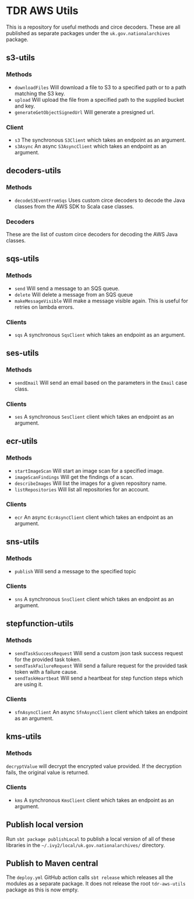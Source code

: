 # TDR AWS Utils

This is a repository for useful methods and circe decoders. These are all published as separate packages under the `uk.gov.nationalarchives` package.

## s3-utils
### Methods
* `downloadFiles` Will download a file to S3 to a specified path or to a path matching the S3 key.
* `upload` Will upload the file from a specified path to the supplied bucket and key.
* `generateGetObjectSignedUrl` Will generate a presigned url.

### Client
* `s3` The synchronous `S3Client` which takes an endpoint as an argument.
* `s3Async` An async `S3AsyncClient` which takes an endpoint as an argument.

## decoders-utils
### Methods
* `decodeS3EventFromSqs` Uses custom circe decoders to decode the Java classes from the AWS SDK to Scala case classes.

### Decoders
These are the list of custom circe decoders for decoding the AWS Java classes.

## sqs-utils
### Methods
* `send` Will send a message to an SQS queue.
* `delete` Will delete a message from an SQS queue
* `makeMessageVisible` Will make a message visible again. This is useful for retries on lambda errors.

### Clients
* `sqs` A synchronous `SqsClient` which takes an endpoint as an argument.

## ses-utils
### Methods
* `sendEmail` Will send an email based on the parameters in the `Email` case class.

### Clients
* `ses` A synchronous `SesClient` client which takes an endpoint as an argument.

## ecr-utils
### Methods
* `startImageScan` Will start an image scan for a specified image.
* `imageScanFindings` Will get the findings of a scan.
* `describeImages` Will list the images for a given repository name.
* `listRepositories` Will list all repositories for an account.

### Clients
* `ecr` An async `EcrAsyncClient` client which takes an endpoint as an argument.

## sns-utils
### Methods
* `publish` Will send a message to the specified topic

### Clients
* `sns` A synchronous `SnsClient` client which takes an endpoint as an argument.

## stepfunction-utils
### Methods
* `sendTaskSuccessRequest` Will send a custom json task success request for the provided task token.
* `sendTaskFailureRequest` Will send a failure request for the provided task token with a failure cause.
* `sendTaskHeartbeat` Will send a heartbeat for step function steps which are using it.

### Clients
* `sfnAsyncClient` An async `SfnAsyncClient` client which takes an endpoint as an argument.

## kms-utils
### Methods
`decryptValue` will decrypt the encrypted value provided. If the decryption fails, the original value is returned. 

### Clients
* `kms` A synchronous `KmsClient` client which takes an endpoint as an argument.

## Publish local version

Run `sbt package publishLocal` to publish a local version of all of these libraries in the `~/.ivy2/local/uk.gov.nationalarchives/` directory.

## Publish to Maven central
The `deploy.yml` GitHub action calls `sbt release` which releases all the modules as a separate package. It does not release the root `tdr-aws-utils` package as this is now empty. 
